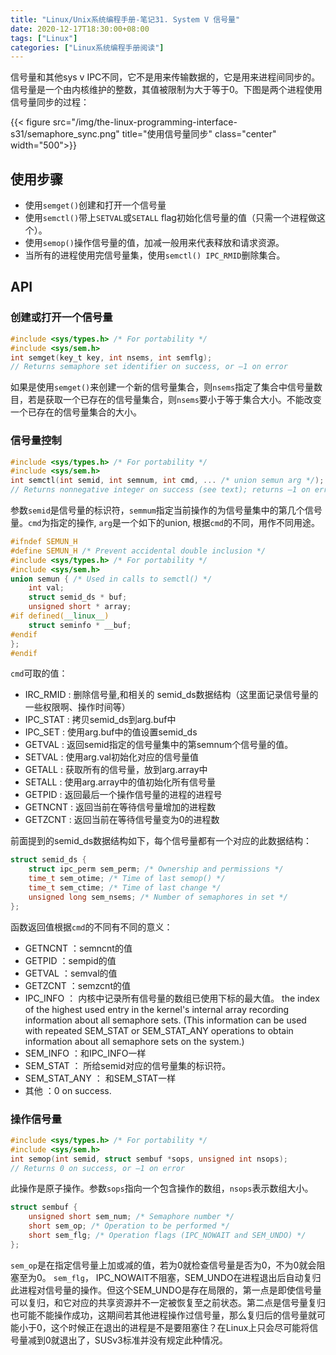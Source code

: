 ```yaml
---
title: "Linux/Unix系统编程手册-笔记31. System V 信号量"
date: 2020-12-17T18:30:00+08:00
tags: ["Linux"]
categories: ["Linux系统编程手册阅读"]
---
```


信号量和其他sys v IPC不同，它不是用来传输数据的，它是用来进程间同步的。  
信号量是一个由内核维护的整数，其值被限制为大于等于0。下图是两个进程使用信号量同步的过程：

{{< figure src="/img/the-linux-programming-interface-s31/semaphore_sync.png"  title="使用信号量同步" class="center"  width="500">}}

## 使用步骤
- 使用`semget()`创建和打开一个信号量
- 使用`semctl()`带上`SETVAL`或`SETALL` flag初始化信号量的值（只需一个进程做这个）。
- 使用`semop()`操作信号量的值，加减一般用来代表释放和请求资源。
- 当所有的进程使用完信号量集，使用`semctl() IPC_RMID`删除集合。


## API

### 创建或打开一个信号量

```c
#include <sys/types.h> /* For portability */
#include <sys/sem.h>
int semget(key_t key, int nsems, int semflg);
// Returns semaphore set identifier on success, or –1 on error
```

如果是使用`semget()`来创建一个新的信号量集合，则`nsems`指定了集合中信号量数目，若是获取一个已存在的信号量集合，则`nsems`要小于等于集合大小。不能改变一个已存在的信号量集合的大小。

### 信号量控制

```c
#include <sys/types.h> /* For portability */
#include <sys/sem.h>
int semctl(int semid, int semnum, int cmd, ... /* union semun arg */);
// Returns nonnegative integer on success (see text); returns –1 on error
```

参数`semid`是信号量的标识符，`semmum`指定当前操作的为信号量集中的第几个信号量。`cmd`为指定的操作, `arg`是一个如下的union, 根据`cmd`的不同，用作不同用途。

```cpp
#ifndef SEMUN_H
#define SEMUN_H /* Prevent accidental double inclusion */
#include <sys/types.h> /* For portability */
#include <sys/sem.h>
union semun { /* Used in calls to semctl() */
    int val;
    struct semid_ds * buf;
    unsigned short * array;
#if defined(__linux__)
    struct seminfo * __buf;
#endif
};
#endif
```

`cmd`可取的值：
- IRC_RMID : 删除信号量,和相关的 semid_ds数据结构（这里面记录信号量的一些权限啊、操作时间等）
- IPC_STAT : 拷贝semid_ds到arg.buf中
- IPC_SET  : 使用arg.buf中的值设置semid_ds
- GETVAL   : 返回semid指定的信号量集中的第semnum个信号量的值。
- SETVAL   : 使用arg.val初始化对应的信号量值
- GETALL   : 获取所有的信号量，放到arg.array中
- SETALL   : 使用arg.array中的值初始化所有信号量
- GETPID   : 返回最后一个操作信号量的进程的进程号
- GETNCNT  : 返回当前在等待信号量增加的进程数
- GETZCNT  : 返回当前在等待信号量变为0的进程数

前面提到的semid_ds数据结构如下，每个信号量都有一个对应的此数据结构：

```c
struct semid_ds {
    struct ipc_perm sem_perm; /* Ownership and permissions */
    time_t sem_otime; /* Time of last semop() */
    time_t sem_ctime; /* Time of last change */
    unsigned long sem_nsems; /* Number of semaphores in set */
};
```


函数返回值根据`cmd`的不同有不同的意义：

- GETNCNT ：semncnt的值
- GETPID ：sempid的值
- GETVAL ：semval的值
- GETZCNT ：semzcnt的值
- IPC_INFO ： 内核中记录所有信号量的数组已使用下标的最大值。
        the index of the highest used entry in the kernel's internal
        array recording information about all semaphore sets.  (This
        information can be used with repeated SEM_STAT or SEM_STAT_ANY
        operations to obtain information about all semaphore sets on
        the system.)
- SEM_INFO ：和IPC_INFO一样
- SEM_STAT ： 所给semid对应的信号量集的标识符。
- SEM_STAT_ANY ： 和SEM_STAT一样
- 其他 ：0 on success.

### 操作信号量

```c
#include <sys/types.h> /* For portability */
#include <sys/sem.h>
int semop(int semid, struct sembuf *sops, unsigned int nsops);
// Returns 0 on success, or –1 on error
```
此操作是原子操作。参数`sops`指向一个包含操作的数组，`nsops`表示数组大小。

```c
struct sembuf {
    unsigned short sem_num; /* Semaphore number */
    short sem_op; /* Operation to be performed */
    short sem_flg; /* Operation flags (IPC_NOWAIT and SEM_UNDO) */
};
```

`sem_op`是在指定信号量上加或减的值，若为0就检查信号量是否为0，不为0就会阻塞至为0。
`sem_flg`， IPC_NOWAIT不阻塞，SEM_UNDO在进程退出后自动复归此进程对信号量的操作。但这个SEM_UNDO是存在局限的，第一点是即使信号量可以复归，和它对应的共享资源并不一定被恢复至之前状态。第二点是信号量复归也可能不能操作成功，这期间若其他进程操作过信号量，那么复归后的信号量就可能小于0，这个时候正在退出的进程是不是要阻塞住？在Linux上只会尽可能将信号量减到0就退出了，SUSv3标准并没有规定此种情况。  




